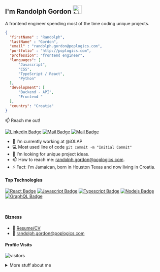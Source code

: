 ## I'm Randolph Gordon <img src="https://user-images.githubusercontent.com/1303154/88677602-1635ba80-d120-11ea-84d8-d263ba5fc3c0.gif" width="28px" alt="hi">

A frontend engineer spending most of the time coding unique projects.


```json
{
  "firstName" : "Randolph",
  "lastName" : "Gordon",
  "email" : "randolph.gordon@poplogics.com",
  "portfolio" : "http://poplogics.com",
  "profession": "frontend engineer",
  "languages": [
	  "Javascript",
	  "CSS",
	  "TypeScript / React",
	  "Python"
  ],
  "development": [
	  "Backend - API",
	  "Frontend "
  ],
  "country": "Croatia"
}
```

:mailbox: Reach me out!

[![Linkedin Badge](https://img.shields.io/badge/-Randolph-0e76a8?style=flat&labelColor=0e76a8&logo=linkedin&logoColor=white)](https://www.linkedin.com/in/randolph-g-1596a2a1/) [![Mail Badge](https://img.shields.io/badge/-@poplogics-e84393?style=flat&labelColor=e84393&logo=instagram&logoColor=white)](https://instagram.com/poplogics) [![Mail Badge](https://img.shields.io/badge/-randolph-c0392b?style=flat&labelColor=c0392b&logo=gmail&logoColor=white)](mailto:randolph.gordon@poplogics.com)

<!-- TODO: Add last video link -->

- 🔭 I’m currently working at @iOLAP
- :computer: Most used line of code `git commit -m "Initial Commit"`
- 🤔 I’m looking for unique project ideas.
- 📫 How to reach me: randolph.gordon@poplogics.com.
- ⚡ Fact: I'm Jamaican, born in Houston Texas and now living in Croatia.

#### Top Technologies

<!-- TODO: Make technologies links takes you to repositories -->

[![React Badge](https://img.shields.io/badge/-React-61DBFB?style=for-the-badge&labelColor=black&logo=react&logoColor=61DBFB)](#) [![Javascript Badge](https://img.shields.io/badge/-Javascript-F0DB4F?style=for-the-badge&labelColor=black&logo=javascript&logoColor=F0DB4F)](#) [![Typescript Badge](https://img.shields.io/badge/-Typescript-007acc?style=for-the-badge&labelColor=black&logo=typescript&logoColor=007acc)](#) [![Nodejs Badge](https://img.shields.io/badge/-Nodejs-3C873A?style=for-the-badge&labelColor=black&logo=node.js&logoColor=3C873A)](#) [![GraphQL Badge](https://img.shields.io/badge/-GraphQl-e535ab?style=for-the-badge&labelColor=black&logo=node.js&logoColor=e535ab)](#)


<br />

#### Bizness
- :paperclip: [Resume/CV](https://github.com/Randolphg/Randolphg/blob/master/resumes/RANDOLPH_GORDON_CV.docx)
- :email: randolph.gordon@poplogics.com


#### Profile Visits

![visitors](https://visitor-badge.glitch.me/badge?page_id=randolphg.randolphg)


<details>
<summary>
  More stuff about me
</summary>

<br >

I love sharing knowledge for helping other developers!


#### Coding Stats

<!--START_SECTION:waka-->
```text
TypeScript   15 hrs 41 mins  ████████████████████▓░░░░   82.29 % 
HTML         1 hr 50 mins    ██▒░░░░░░░░░░░░░░░░░░░░░░   09.61 % 
Markdown     1 hr 27 mins    ██░░░░░░░░░░░░░░░░░░░░░░░   07.63 % 
Other        2 mins          ░░░░░░░░░░░░░░░░░░░░░░░░░   00.25 % 
YAML         2 mins          ░░░░░░░░░░░░░░░░░░░░░░░░░   00.19 % 
```
<!--END_SECTION:waka-->


#### GitHub Stats

![Randolphg's GitHub stats](https://github-readme-stats.vercel.app/api?username=randolphg&count_private=true&theme=tokyonight&hide=contribs,prs)
<br >
<br >
[![GitHub Streak](https://github-readme-streak-stats.herokuapp.com?user=randolphg&date_format=M%20j%5B%2C%20Y%5D)](https://git.io/streak-stats)

</details>
